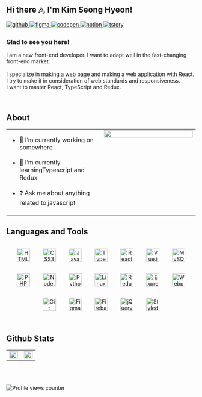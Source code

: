 ## Hi there 🎶, I'm Kim Seong Hyeon!

<a href="https://github.com/kim-0617" target="_blank">
  <img
  src=https://img.shields.io/badge/github-%2324292e.svg?&style=for-the-badge&logo=github&logoColor=white
  alt=github style="margin-bottom: 5px;" />
</a>
<a href="#" target="_blank">
  <img
  src=https://img.shields.io/badge/figma-%23292929.svg?&style=for-the-badge&logo=figma&logoColor=white
  alt=figma style="margin-bottom: 5px;" />
</a>
<a href="https://codepen.io/your-work" target="_blank">
  <img
  src=https://img.shields.io/badge/codepen-%23131417.svg?&style=for-the-badge&logo=codepen&logoColor=white
  alt=codepen style="margin-bottom: 5px;" />
</a>
<a href="https://www.notion.so/PLANNING-1e1b35450c8e434b8c64ff434c1de74d" target="_blank">
    <img
    src=https://img.shields.io/badge/notion-%23131417.svg?&style=for-the-badge&logo=notion&logoColor=white
    alt=notion style="margin-bottom: 5px;" />
</a>
<a href="https://kim0617.tistory.com/" target="_blank">
    <img
    src=https://img.shields.io/badge/tstory-%23131417.svg?&style=for-the-badge&logo=tstory&logoColor=white
    alt=tstory style="margin-bottom: 5px;" />
</a>

### Glad to see you here! 
I am a new front-end developer. I want to adapt well in the fast-changing front-end market. <br><br>
I specialize in making a web page and making a web application with React. <br />
I try to make it in consideration of web standards and responsiveness. <br />
I want to master React, TypeScript and Redux.

<br />

## About
<table>
  <tr>
    <td valign="top" width="50%">
        <ul>
            <li style="margin-bottom: 20px;">🔭 I’m currently working on somewhere</li>
            <li style="margin-bottom: 20px;">🌱 I’m currently learningTypescript and Redux</li>
            <li style="margin-bottom: 20px;">❓ Ask me about anything related to javascript</li>
        </ul>
    </td>
    <td valign="top" width="50%">
      <div align="center">
        <img
          src="https://rishavanand.github.io/static/images/greetings.gif"
          align="center"
          style="width: 100%"
        />
      </div>
    </td>
  </tr>
</table>

## Languages and Tools
<div align="center">
  <a href="https://en.wikipedia.org/wiki/HTML5" target="_blank"
    ><img
      style="margin: 15px"
      src="https://profilinator.rishav.dev/skills-assets/html5-original-wordmark.svg"
      alt="HTML5"
      height="35"
  /></a>
  <a href="https://www.w3schools.com/css/" target="_blank"
    ><img
      style="margin: 15px"
      src="https://profilinator.rishav.dev/skills-assets/css3-original-wordmark.svg"
      alt="CSS3"
      height="35"
  /></a>
  <a href="https://www.javascript.com/" target="_blank"
    ><img
      style="margin: 15px"
      src="https://profilinator.rishav.dev/skills-assets/javascript-original.svg"
      alt="JavaScript"
      height="35"
  /></a>
  <a href="https://www.typescriptlang.org/" target="_blank"
    ><img
      style="margin: 15px"
      src="https://profilinator.rishav.dev/skills-assets/typescript-original.svg"
      alt="TypeScript"
      height="35"
  /></a>
  <a href="https://reactjs.org/" target="_blank"
    ><img
      style="margin: 15px"
      src="https://profilinator.rishav.dev/skills-assets/react-original-wordmark.svg"
      alt="React"
      height="35"
  /></a>
  <a href="https://vuejs.org/" target="_blank"
    ><img
      style="margin: 15px"
      src="https://profilinator.rishav.dev/skills-assets/vuejs-original-wordmark.svg"
      alt="Vue.js"
      height="35"
  /></a>
  <a href="https://www.mysql.com/" target="_blank"
    ><img
      style="margin: 15px"
      src="https://profilinator.rishav.dev/skills-assets/mysql-original-wordmark.svg"
      alt="MySQL"
      height="35"
  /></a>
  <a href="https://www.php.net/" target="_blank"
    ><img
      style="margin: 15px"
      src="https://profilinator.rishav.dev/skills-assets/php-original.svg"
      alt="PHP"
      height="35"
  /></a>
  <a href="https://nodejs.org/" target="_blank"
    ><img
      style="margin: 15px"
      src="https://profilinator.rishav.dev/skills-assets/nodejs-original-wordmark.svg"
      alt="Node.js"
      height="35"
  /></a>
  <a href="https://www.python.org/" target="_blank"
    ><img
      style="margin: 15px"
      src="https://profilinator.rishav.dev/skills-assets/python-original.svg"
      alt="Python"
      height="35"
  /></a>
  <a href="https://www.linux.org/" target="_blank"
    ><img
      style="margin: 15px"
      src="https://profilinator.rishav.dev/skills-assets/linux-original.svg"
      alt="Linux"
      height="35"
  /></a>
  <a href="https://redux.js.org/" target="_blank"
    ><img
      style="margin: 15px"
      src="https://profilinator.rishav.dev/skills-assets/redux-original.svg"
      alt="Redux"
      height="35"
  /></a>
  <a href="https://expressjs.com/" target="_blank"
    ><img
      style="margin: 15px"
      src="https://profilinator.rishav.dev/skills-assets/express-original-wordmark.svg"
      alt="Express.js"
      height="35"
  /></a>
  <a href="https://webpack.js.org/" target="_blank"
    ><img
      style="margin: 15px"
      src="https://profilinator.rishav.dev/skills-assets/webpack-original.svg"
      alt="Webpack"
      height="35"
  /></a>
  <a href="https://github.com/" target="_blank"
    ><img
      style="margin: 15px"
      src="https://profilinator.rishav.dev/skills-assets/git-scm-icon.svg"
      alt="Git"
      height="35"
  /></a>
  <a href="https://www.figma.com/" target="_blank"
    ><img
      style="margin: 15px"
      src="https://profilinator.rishav.dev/skills-assets/figma-icon.svg"
      alt="Figma"
      height="35"
  /></a>
  <a href="https://firebase.google.com/" target="_blank"
    ><img
      style="margin: 15px"
      src="https://profilinator.rishav.dev/skills-assets/firebase.png"
      alt="Firebase"
      height="35"
  /></a>
  <a href="https://jquery.com/" target="_blank"
    ><img
      style="margin: 15px"
      src="https://profilinator.rishav.dev/skills-assets/jquery.png"
      alt="jQuery"
      height="35"
  /></a>
  <a href="https://styled-components.com/" target="_blank"
    ><img
      style="margin: 15px"
      src="https://profilinator.rishav.dev/skills-assets/styled-components.png"
      alt="Styled Components"
      height="35"
  /></a>
</div>

<br />

## Github Stats
<table style="overflow-x: hidden;">
  <tr>
    <td valign="top" width="50%">
      <img
        src="https://github-readme-stats.vercel.app/api?username=kim-0617&show_icons=true&count_private=true&hide_border=true"
        align="left"
        style="width: 100%"
      />
    </td>
    <td valign="top" width="50%">
      <img
        src="https://github-readme-stats.vercel.app/api/top-langs/?username=kim-0617&hide_border=true&layout=compact"
        align="left"
        style="width: 100%"
      />
    </td>
  </tr>
</table>

<br />

<br />

![Profile views
counter](https://komarev.com/ghpvc/?username=kim-0617&&style=flat-square)
